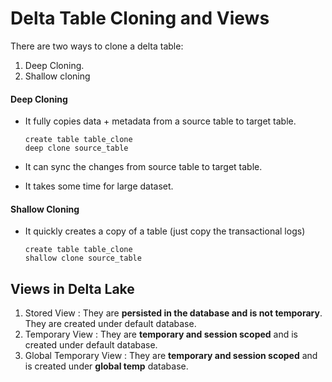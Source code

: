 # Delta Table Cloning and Views

There are two ways to clone a delta table:
1. Deep Cloning.
2. Shallow cloning

#### Deep Cloning
- It fully copies data + metadata from a source table to target table.
  ```
  create table table_clone
  deep clone source_table
  ```
  
- It can sync the changes from source table to target table.
- It takes some time for large dataset.


#### Shallow Cloning
- It quickly creates a copy of a table (just copy the transactional logs)
  ```
  create table table_clone
  shallow clone source_table
  ```
  
## Views in Delta Lake

1. Stored View : They are **persisted in the database and is not temporary**. They are created under default database.
2. Temporary View : They are **temporary and session scoped** and is created under default database.
3. Global Temporary View : They are **temporary and session scoped** and is created under **global temp** database.